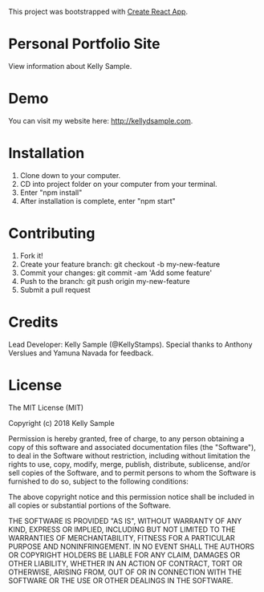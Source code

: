 This project was bootstrapped with [Create React App](https://github.com/facebookincubator/create-react-app).

# Personal Portfolio Site
View information about Kelly Sample.

# Demo
You can visit my website here: http://kellydsample.com.

# Installation
1. Clone down to your computer.
2. CD into project folder on your computer from your terminal.
3. Enter "npm install"
4. After installation is complete, enter "npm start"

# Contributing
1. Fork it!
2. Create your feature branch: git checkout -b my-new-feature
3. Commit your changes: git commit -am 'Add some feature'
4. Push to the branch: git push origin my-new-feature
5. Submit a pull request

# Credits
Lead Developer: Kelly Sample (@KellyStamps). Special thanks to Anthony Verslues and Yamuna Navada for feedback.

# License 
The MIT License (MIT)

Copyright (c) 2018 Kelly Sample

Permission is hereby granted, free of charge, to any person obtaining a copy of this software and associated documentation files (the "Software"), to deal in the Software without restriction, including without limitation the rights to use, copy, modify, merge, publish, distribute, sublicense, and/or sell copies of the Software, and to permit persons to whom the Software is furnished to do so, subject to the following conditions:

The above copyright notice and this permission notice shall be included in all copies or substantial portions of the Software.

THE SOFTWARE IS PROVIDED "AS IS", WITHOUT WARRANTY OF ANY KIND, EXPRESS OR IMPLIED, INCLUDING BUT NOT LIMITED TO THE WARRANTIES OF MERCHANTABILITY, FITNESS FOR A PARTICULAR PURPOSE AND NONINFRINGEMENT. IN NO EVENT SHALL THE AUTHORS OR COPYRIGHT HOLDERS BE LIABLE FOR ANY CLAIM, DAMAGES OR OTHER LIABILITY, WHETHER IN AN ACTION OF CONTRACT, TORT OR OTHERWISE, ARISING FROM, OUT OF OR IN CONNECTION WITH THE SOFTWARE OR THE USE OR OTHER DEALINGS IN THE SOFTWARE.
